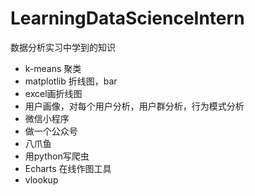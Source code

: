 # LearningDataScienceIntern
数据分析实习中学到的知识

- k-means 聚类
- matplotlib 折线图，bar
- excel画折线图
- 用户画像，对每个用户分析，用户群分析，行为模式分析
- 微信小程序
- 做一个公众号
- 八爪鱼
- 用python写爬虫
- Echarts 在线作图工具
- vlookup
